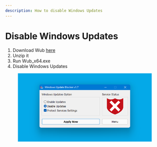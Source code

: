 ```yaml
---
description: How to disable Windows Updates
---
```


# Disable Windows Updates

1. Download Wub [here](https://www.sordum.org/files/downloads.php?st-windows-update-blocker)
2. Unzip it
3. Run Wub\_x64.exe
4. Disable Windows Updates

<figure><img src="../../.gitbook/assets/image (2).png" alt=""><figcaption></figcaption></figure>
